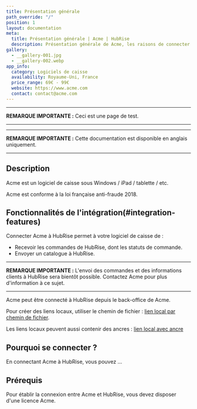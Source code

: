 ```yaml
---
title: Présentation générale
path_override: "/"
position: 1
layout: documentation
meta:
  title: Présentation générale | Acme | HubRise
  description: Présentation générale de Acme, les raisons de connecter Acme à HubRise et les fonctionnalités de l'intégration avec HubRise.
gallery:
  - __gallery-001.jpg
  - __gallery-002.webp
app_info:
  category: Logiciels de caisse
  availability: Royaume-Uni, France
  price_range: 69€ - 99€
  website: https://www.acme.com
  contact: contact@acme.com
---
```


---

**REMARQUE IMPORTANTE :** Ceci est une page de test.

---

---

**REMARQUE IMPORTANTE :** Cette documentation est disponible <Link href="/apps/0test" addLocalePrefix={false}>en anglais uniquement</Link>.

---

## Description

Acme est un logiciel de caisse sous Windows / iPad / tablette / etc.

Acme est conforme à la loi française anti-fraude 2018.

## Fonctionnalités de l'intégration(#integration-features)

Connecter Acme à HubRise permet à votre logiciel de caisse de :

- Recevoir les commandes de HubRise, dont les statuts de commande.
- Envoyer un catalogue à HubRise.

---

**REMARQUE IMPORTANTE :** L'envoi des commandes et des informations clients à HubRise sera bientôt possible. Contactez Acme pour plus d'information à ce sujet.

---

Acme peut être connecté à HubRise depuis le back-office de Acme.

Pour créer des liens locaux, utiliser le chemin de fichier : [lien local par chemin de fichier](/apps/0test/connect-hubrise).

Les liens locaux peuvent aussi contenir des ancres : [lien local avec ancre](/apps/0test/connect-hubrise#connect)

## Pourquoi se connecter ?

En connectant Acme à HubRise, vous pouvez ...

## Prérequis

Pour établir la connexion entre Acme et HubRise, vous devez disposer d'une licence Acme.
